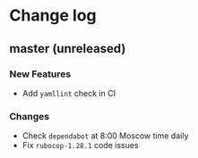 # Change log

## master (unreleased)

### New Features

* Add `yamllint` check in CI

### Changes

* Check `dependabot` at 8:00 Moscow time daily
* Fix `rubocop-1.28.1` code issues
